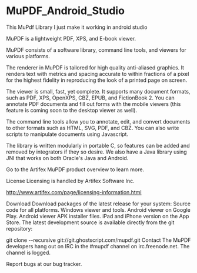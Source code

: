 # MuPDF_Android_Studio
This MuPdf Library I just make it working in android studio 


MuPDF is a lightweight PDF, XPS, and E-book viewer.

MuPDF consists of a software library, command line tools, and viewers for various platforms.

The renderer in MuPDF is tailored for high quality anti-aliased graphics. It renders text with metrics and spacing accurate to within fractions of a pixel for the highest fidelity in reproducing the look of a printed page on screen.

The viewer is small, fast, yet complete. It supports many document formats, such as PDF, XPS, OpenXPS, CBZ, EPUB, and FictionBook 2. You can annotate PDF documents and fill out forms with the mobile viewers (this feature is coming soon to the desktop viewer as well).

The command line tools allow you to annotate, edit, and convert documents to other formats such as HTML, SVG, PDF, and CBZ. You can also write scripts to manipulate documents using Javascript.

The library is written modularly in portable C, so features can be added and removed by integrators if they so desire. We also have a Java library using JNI that works on both Oracle's Java and Android.

Go to the Artifex MuPDF product overview to learn more.

License
Licensing is handled by Artifex Software Inc.

http://www.artifex.com/page/licensing-information.html

Download
Download packages of the latest release for your system:
Source code for all platforms.
Windows viewer and tools.
Android viewer on Google Play.
Android viewer APK installer files.
iPad and iPhone version on the App Store.
The latest development source is available directly from the git repository:

git clone --recursive git://git.ghostscript.com/mupdf.git
Contact
The MuPDF developers hang out on IRC in the #mupdf channel on irc.freenode.net. The channel is logged.

Report bugs at our bug tracker.
